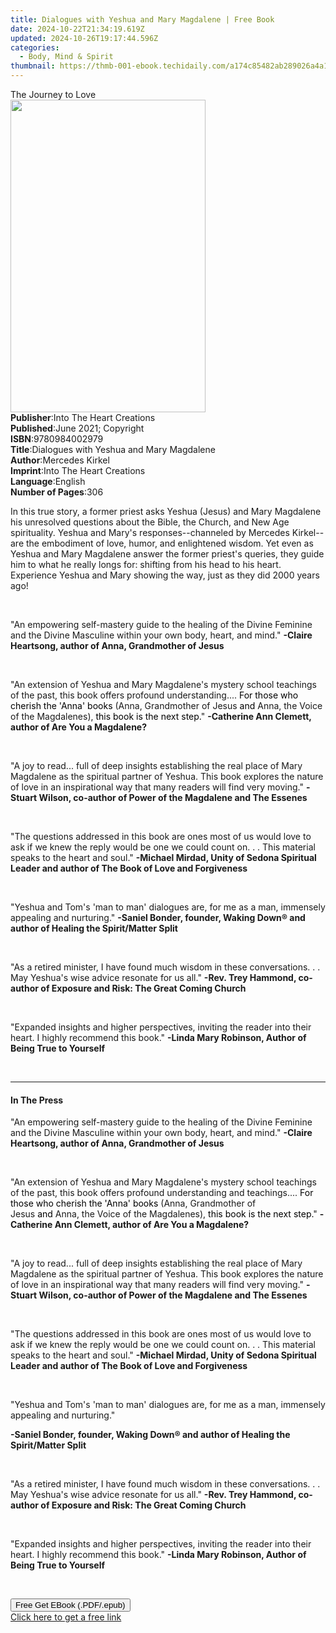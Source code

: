 ```yaml
---
title: Dialogues with Yeshua and Mary Magdalene | Free Book
date: 2024-10-22T21:34:19.619Z
updated: 2024-10-26T19:17:44.596Z
categories:
  - Body, Mind & Spirit
thumbnail: https://thmb-001-ebook.techidaily.com/a174c85482ab289026a4a1a21617c5ab6b0b69ff5ce556924c0acc10f1f902d4.jpg
---
```

<main id="book-container">
  <div class="flex flex-col">
    <div class="book-brief flex-1 py-6 px-4 sm:p-6 md:py-10 md:px-8">
      <!-- brief-->
      <div class="book-brief-main">The Journey to Love</div>
    </div>
    <div
      class="book-meta-info flex-1 grid gap-4 col-start-1 col-end-3 row-start-1 sm:mb-6 sm:grid-cols-4 lg:gap-6 lg:col-start-2 lg:row-end-6 lg:row-span-6 lg:mb-0"
    >
      <div
        class="book-meta-info-left place-content-center mt-4 p-4 text-sm leading-6 col-start-2 col-span-2 dark:text-slate-400"
      >
        <img
          class="w-full h-500 object-cover rounded-lg sm:h-255 sm:col-span-2 lg:col-span-full"
          src="https://img-001-ebook.techidaily.com/6bf75d298e46053e32b0050d54ab0eee5ce732c06e52b73ce0f1b18e07b641d1.jpg"
          alt=""
          width="312"
          height="500"
        />
      </div>
      <div
        class="book-meta-info-right mt-2 col-start-1 row-start-2 col-span-3 self-center"
      >
        <!-- meta data  -->
        <div class="flex flex-col px-4 md:px-8">
          <div class="flex-1">
            <strong>Publisher</strong>:<span class="px-2"
              >Into The Heart Creations</span
            >
          </div>
          <div class="flex-1">
            <strong>Published</strong>:<span class="px-2"
              >June 2021; Copyright</span
            >
          </div>
          <div class="flex-1">
            <strong>ISBN</strong>:<span class="px-2">9780984002979</span>
          </div>
          <div class="flex-1">
            <strong>Title</strong>:<span class="px-2"
              >Dialogues with Yeshua and Mary Magdalene</span
            >
          </div>
          <div class="flex-1">
            <strong>Author</strong>:<span class="px-2">Mercedes Kirkel</span>
          </div>
          <div class="flex-1">
            <strong>Imprint</strong>:<span class="px-2"
              >Into The Heart Creations</span
            >
          </div>
          <div class="flex-1">
            <strong>Language</strong>:<span class="px-2">English</span>
          </div>
          <div class="flex-1">
            <strong>Number of Pages</strong>:<span class="px-2">306</span>
          </div>
        </div>
      </div>
    </div>
    <div class="book-description flex-1 py-6 px-4 sm:p-6 md:py-10 md:px-8">
      <div class="book-description-main">
        <div accordion-content="" id="description">
          <p>
            In this true story, a former priest asks Yeshua (Jesus) and Mary
            Magdalene his unresolved questions about the Bible, the Church, and
            New Age spirituality. Yeshua and Mary's responses--channeled by
            Mercedes Kirkel--are the embodiment of love, humor, and enlightened
            wisdom. Yet even as Yeshua and Mary Magdalene answer the former
            priest's queries, they guide him to what he really longs for:
            shifting from his head to his heart. Experience Yeshua and Mary
            showing the way, just as they did 2000 years ago!
          </p>
          <p><br /></p>
          <p>
            "An empowering self-mastery guide to the healing of the Divine
            Feminine and the Divine Masculine within your own body, heart, and
            mind."
            <strong
              >-Claire Heartsong, author of Anna, Grandmother of Jesus</strong
            >
          </p>
          <p><br /></p>
          <p>
            "An extension of Yeshua and Mary Magdalene's mystery school
            teachings of the past, this book offers profound understanding....
            <span style="color: rgb(0, 0, 0)"
              >For those who cherish the 'Anna' books</span
            >&nbsp;(Anna, Grandmother of Jesus&nbsp;<span
              style="color: rgb(0, 0, 0)"
              >and</span
            >&nbsp;Anna, the Voice of the Magdalenes),
            <span style="color: rgb(0, 0, 0)">this book is the next step.</span
            >"
            <strong
              >-Catherine Ann Clemett, author of Are You a Magdalene?</strong
            >
          </p>
          <p><br /></p>
          <p>
            "A joy to read... full of deep insights establishing the real place
            of Mary Magdalene as the spiritual partner of Yeshua. This book
            explores the nature of love in an inspirational way that many
            readers will find very moving."
            <strong
              >-Stuart Wilson, co-author of Power of the Magdalene and The
              Essenes</strong
            >
          </p>
          <p><br /></p>
          <p>
            "The questions addressed in this book are ones most of us would love
            to ask if we knew the reply would be one we could count on. . . This
            material speaks to the heart and soul."
            <strong
              >-Michael Mirdad, Unity of Sedona Spiritual Leader and author of
              The Book of Love and Forgiveness</strong
            >
          </p>
          <p><br /></p>
          <p>
            "Yeshua and Tom's 'man to man' dialogues are, for me&nbsp;as a man,
            immensely appealing and nurturing."
            <strong
              >-Saniel Bonder, founder, Waking Down® and author of&nbsp;Healing
              the Spirit/Matter Split</strong
            >
          </p>
          <p><br /></p>
          <p>
            "As a retired minister, I have found much wisdom in these
            conversations. . . May Yeshua's wise advice resonate for us all."
            <strong
              >-Rev. Trey Hammond, co-author of&nbsp;Exposure and Risk: The
              Great Coming Church</strong
            >
          </p>
          <p><strong>&nbsp;</strong></p>
          <p>
            "Expanded insights and higher perspectives, inviting the reader into
            their heart. I highly recommend this book."
            <strong
              >-Linda Mary Robinson, Author of Being True to Yourself</strong
            >
          </p>
          <p><br /></p>
        </div>
        <div class="accordion-fader"></div>
      </div>
    </div>
    <div class="book-excerpts flex-1 py-6 px-4 sm:p-6 md:py-10 md:px-8">
      <!-- excerpts-->
      <div class="book-excerpts-main">
        <hr />
        <h4 class="placeholder placeholder-heading">
          <span>In The Press</span>
        </h4>
        <p></p>
        <p>
          "An empowering self-mastery guide to the healing of the Divine
          Feminine and the Divine Masculine within your own body, heart, and
          mind."
          <strong
            >-Claire Heartsong, author of Anna, Grandmother of Jesus</strong
          >
        </p>
        <p><br /></p>
        <p>
          "An extension of Yeshua and Mary Magdalene's mystery school teachings
          of the past, this book offers profound understanding and teachings....
          <span style="color: rgba(0, 0, 0, 1)"
            >For those who cherish the 'Anna' books</span
          >&nbsp;(Anna, Grandmother of Jesus&nbsp;<span
            style="color: rgba(0, 0, 0, 1)"
            >and</span
          >&nbsp;Anna, the Voice of the Magdalenes),
          <span style="color: rgba(0, 0, 0, 1)"
            >this book is the next step.</span
          >"
          <strong
            >-Catherine Ann Clemett, author of Are You a Magdalene?</strong
          >
        </p>
        <p><br /></p>
        <p>
          "A joy to read... full of deep insights establishing the real place of
          Mary Magdalene as the spiritual partner of Yeshua. This book explores
          the nature of love in an inspirational way that many readers will find
          very moving."
          <strong
            >-Stuart Wilson, co-author of Power of the Magdalene and The
            Essenes</strong
          >
        </p>
        <p><br /></p>
        <p>
          "The questions addressed in this book are ones most of us would love
          to ask if we knew the reply would be one we could count on. . . This
          material speaks to the heart and soul."
          <strong
            >-Michael Mirdad, Unity of Sedona Spiritual Leader and author of The
            Book of Love and Forgiveness</strong
          >
        </p>
        <p><br /></p>
        <p>
          "Yeshua and Tom's 'man to man' dialogues are, for me&nbsp;as a man,
          immensely appealing and nurturing."
        </p>
        <p>
          <strong
            >-Saniel Bonder, founder, Waking Down® and author of&nbsp;Healing
            the Spirit/Matter Split</strong
          >
        </p>
        <p><br /></p>
        <p>
          "As a retired minister, I have found much wisdom in these
          conversations. . . May Yeshua's wise advice resonate for us all."
          <strong
            >-Rev. Trey Hammond, co-author of&nbsp;Exposure and Risk: The Great
            Coming Church</strong
          >
        </p>
        <p><strong>&nbsp;</strong></p>
        <p>
          "Expanded insights and higher perspectives, inviting the reader into
          their heart. I highly recommend this book."
          <strong
            >-Linda Mary Robinson, Author of Being True to Yourself</strong
          >
        </p>
        <p><br /></p>
        <p></p>
      </div>
    </div>
    <div
      class="book-about-author flex-1 py-6 px-4 sm:p-6 md:py-10 md:px-8"
    ></div>
    <div class="book-free-get flex-1 py-6 px-4 sm:p-6 md:py-10 md:px-8">
      <button
        id="btn-free-get"
        class="bg-blue-500 hover:bg-blue-700 text-white font-bold py-2 px-4 rounded"
      >
        Free Get EBook (.PDF/.epub)
      </button>
      <div id="countdown-display" class="px-2 text-lg mt-2"></div>
      <a
        id="free-link"
        class="hidden bg-blue-500 hover:bg-blue-700 text-white font-bold py-2 px-4 rounded"
        href="https://www.ebooks.com/en-us/book/210313053/dialogues-with-yeshua-and-mary-magdalene/mercedes-kirkel/"
        target="_blank"
        >Click here to get a free link</a
      >
    </div>
    <script>
      let countdownTime = 0;
      let countdownInterval = null;
      document
        .getElementById('btn-free-get')
        .addEventListener('click', startCountdown);
      function startCountdown() {
        countdownTime = new Date().getTime() + 60000 * 3;
        countdownInterval = setInterval(updateCountdown, 1000);
        document.getElementById('btn-free-get').disabled = true;
        document
          .getElementById('btn-free-get')
          .classList.add('bg-gray-500', 'cursor-not-allowed');
      }
      function updateCountdown() {
        let currentTime = new Date().getTime();
        let timeLeft = countdownTime - currentTime;
        let secondsLeft = Math.floor(timeLeft / 1000);
        document.getElementById('countdown-display').innerHTML =
          `Remaining time: ${secondsLeft} seconds.`;
        if (secondsLeft <= 0) {
          clearInterval(countdownInterval);
          document.getElementById('btn-free-get').classList.add('hidden');
          document.getElementById('free-link').classList.remove('hidden');
          document.getElementById('countdown-display').innerHTML = '';
        }
      }
    </script>
  </div>
</main>

<ins class="adsbygoogle"
      style="display:block"
      data-ad-client="ca-pub-7571918770474297"
      data-ad-slot="8358498916"
      data-ad-format="auto"
      data-full-width-responsive="true"></ins>
    